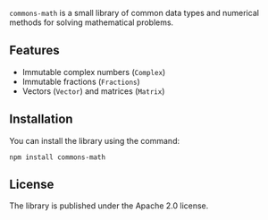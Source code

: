 `commons-math`  is a small library of common data types and numerical methods for solving mathematical problems.

## Features

* Immutable complex numbers (`Complex`)
* Immutable fractions (`Fractions`)
* Vectors (`Vector`) and matrices (`Matrix`)

## Installation

You can install the library using the command:

```
npm install commons-math
```

## License

The library is published under the Apache 2.0 license.